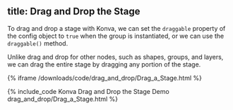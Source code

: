 title: Drag and Drop the Stage
---

To drag and drop a stage with Konva, we can set the `draggable` property
of the config object to `true` when the group is instantiated, or we can use the `draggable()` method.

Unlike drag and drop for other nodes, such as shapes, groups, and layers,
we can drag the entire stage by dragging any portion of the stage.

{% iframe /downloads/code/drag_and_drop/Drag_a_Stage.html %}

{% include_code Konva Drag and Drop the Stage Demo drag_and_drop/Drag_a_Stage.html %}